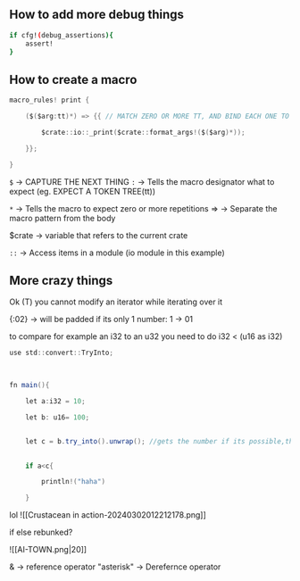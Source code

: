## How to add more debug things

```bash
if cfg!(debug_assertions){
	assert!
}
```

## How to create a macro

```c
macro_rules! print {

    ($($arg:tt)*) => {{ // MATCH ZERO OR MORE TT, AND BIND EACH ONE TO THE VARIABLE ARG

        $crate::io::_print($crate::format_args!($($arg)*));

    }};

}
```


`$` -> CAPTURE THE NEXT THING
`:` -> Tells the macro designator what to expect (eg. EXPECT A TOKEN TREE(tt))

`*` -> Tells the macro to expect zero or more repetitions
=>  -> Separate the macro pattern from the body

$crate -> variable that refers to the current crate

`::` -> Access items in a module (io module in this example)


## More crazy things

Ok (T)
you cannot modify an iterator while iterating over it

{:02} -> will be padded if its only 1 number: 1 -> 01

to compare for example an i32 to an u32 you need to do i32 < (u16 as i32)

```java
use std::convert::TryInto;

  

fn main(){

    let a:i32 = 10;

    let b: u16= 100;


    let c = b.try_into().unwrap(); //gets the number if its possible,thats what unwrap does

  
    if a<c{

        println!("haha")

    }
```

lol
![[Crustacean in action-20240302012212178.png]]

if else rebunked?

![[AI-TOWN.png|20]]

& -> reference operator
"asterisk" -> Derefernce operator

